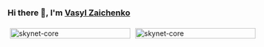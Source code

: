 <h3 style="text-decoration: none;">
  Hi there 👋, I'm <a href="https://www.linkedin.com/in/vasyl-zaichenko-3865aa150/" target="_blank">Vasyl Zaichenko</a>
</h3>
<div style="display: flex; justify-content: space-between;">
  <picture style="flex: 1; padding: 5px;">
    <source srcset="https://github-readme-stats.vercel.app/api?username=skynet-core&show_icons=true&hide_rank=true&text_bold=false&theme=dark" media="(prefers-color-scheme: dark)" />
    <source srcset="https://github-readme-stats.vercel.app/api?username=skynet-core&show_icons=true&hide_rank=true&text_bold=false&theme=light" media="(prefers-color-scheme: light), (prefers-color-scheme: no-preference)" />
    <img src="https://github-readme-stats.vercel.app/api?username=skynet-core&show_icons=true&hide_rank=true&text_bold=false" alt="skynet-core" style="width: 100%;" />
  </picture>
  <picture style="flex: 1; padding: 5px;">
    <source srcset="https://github-readme-stats.vercel.app/api/top-langs?username=skynet-core&show_icons=true&locale=en&layout=donut&theme=dark" media="(prefers-color-scheme: dark)" />
    <source srcset="https://github-readme-stats.vercel.app/api/top-langs?username=skynet-core&show_icons=true&locale=en&layout=donut&theme=light" media="(prefers-color-scheme: light), (prefers-color-scheme: no-preference)" />
    <img src="https://github-readme-stats.vercel.app/api/top-langs?username=skynet-core&show_icons=true&locale=en&layout=donut" alt="skynet-core" style="width: 100%;" />
  </picture>
</div>

